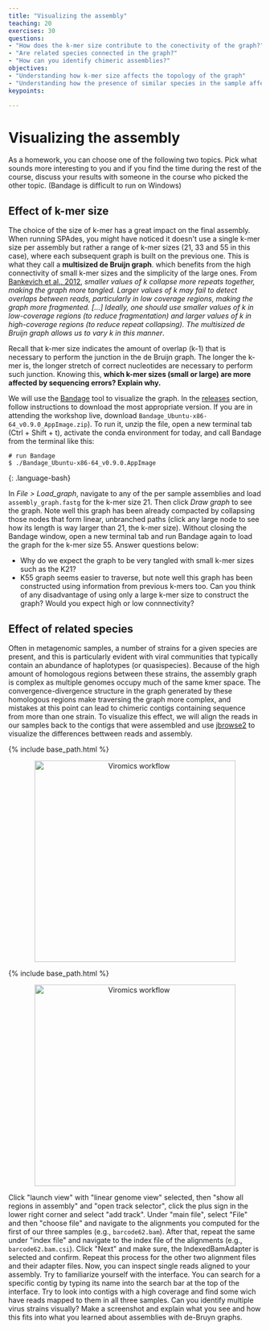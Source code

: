 ```yaml
---
title: "Visualizing the assembly"
teaching: 20
exercises: 30
questions:
- "How does the k-mer size contribute to the conectivity of the graph?"
- "Are related species connected in the graph?"
- "How can you identify chimeric assemblies?"
objectives:
- "Understanding how k-mer size affects the topology of the graph"
- "Understanding how the presence of similar species in the sample affects the assembly"
keypoints:

---
```


# Visualizing the assembly

As a homework, you can choose one of the following two topics. Pick what sounds more
interesting to you and if you find the time during the rest of the course, discuss your 
results with someone in the course who picked the other topic. (Bandage is difficult to
run on Windows)

## Effect of k-mer size

The choice of the size of k-mer has a great impact on the final assembly. When running
SPAdes, you might have noticed it doesn't use a single k-mer size per assembly but
rather a range of k-mer sizes (21, 33 and 55 in this case), where each subsequent
graph is built on the previous one. This is what they call a __multisized de Bruijn graph__.
which benefits from the high connectivity of small k-mer sizes and the simplicity of
the large ones. From [Bankevich et al., 2012](https://www.ncbi.nlm.nih.gov/pmc/articles/PMC3342519/),
_smaller values of k collapse more repeats together, making the graph more tangled.
Larger values of k may fail to detect overlaps between reads, particularly in low
coverage regions, making the graph more fragmented. [...] Ideally, one should use
smaller values of k in low-coverage regions (to reduce fragmentation) and larger
values of k in high-coverage regions (to reduce repeat collapsing). The multisized
de Bruijn graph allows us to vary k in this manner_.

Recall that k-mer size indicates the amount of overlap (k-1) that is necessary to
perform the junction in the de Bruijn graph. The longer the k-mer is, the longer stretch
of correct nucleotides are necessary to perform such junction. Knowing this, **which
k-mer sizes (small or large) are more affected by sequencing errors? Explain why.**

We will use the [Bandage](https://github.com/rrwick/Bandage) tool to visualize
the graph. In the [releases](https://github.com/rrwick/Bandage/releases/) section,
follow instructions to download the most appropriate version. If you are in attending
the workshop live, download `Bandage_Ubuntu-x86-64_v0.9.0_AppImage.zip`).
To run it, unzip the file, open a new terminal tab (Ctrl + Shift + t), activate the conda
environment for today, and call Bandage from the terminal like this:

~~~
# run Bandage
$ ./Bandage_Ubuntu-x86-64_v0.9.0.AppImage
~~~
{: .language-bash}

In _File > Load_graph_, navigate to any of the per sample assemblies and load
`assembly_graph.fastg` for the k-mer size 21. Then click _Draw graph_ to see the
graph. Note well this graph has been already compacted by collapsing those nodes
that form linear, unbranched paths (click any large node to see how its length is
way larger than 21, the k-mer size). Without closing the Bandage window, open a new
terminal tab and run Bandage again to load the graph for the k-mer size 55. Answer
questions below:

- Why do we expect the graph to be very tangled with small k-mer sizes such as the K21?
- K55 graph seems easier to traverse, but note well this graph has been constructed
using information from previous k-mers too. Can you think of any disadvantage of
using only a large k-mer size to construct the graph? Would you expect high or low
connnectivity?


## Effect of related species

Often in metagenomic samples, a number of strains for a given species are present,
and this is particularly evident with viral communities that typically contain an
abundance of haplotypes (or quasispecies). Because of the high amount of homologous
regions between these strains, the assembly graph is complex as multiple genomes
occupy much of the same kmer space. The convergence-divergence structure in the graph
generated by these homologous regions make traversing the graph more complex, and
mistakes at this point can lead to chimeric contigs containing sequence from more
than one strain. To visualize this effect, we will align the reads in our samples
back to the contigs that were assembled and use [jbrowse2](https://jbrowse.org/jb2/download/)
to visualize the differences bettween reads and assembly.

{% include base_path.html %}
<p align="center">
    <a href="{{ site.carpentries_site }}"><img src="{{ relative_root_path }}/assets/img/jbrowse2_step2.png" alt="Viromics workflow" width="400" /></a>
</p>

{% include base_path.html %}
<p align="center">
    <a href="{{ site.carpentries_site }}"><img src="{{ relative_root_path }}/assets/img/jbrowse2_step2.png" alt="Viromics workflow" width="400" /></a>
</p>

Click "launch view" with "linear genome view" selected, then "show all regions in assembly" 
and "open track selector", click the plus sign in the lower right corner and select 
"add track". Under "main file", select "File" and then "choose file" and navigate to 
the alignments you computed for the first of our three samples (e.g., `barcode62.bam`). 
After that, repeat the same under "index file" and navigate to the index file of the 
alignments (e.g., `barcode62.bam.csi`). Click "Next" and make sure, the IndexedBamAdapter
is selected and confirm. Repeat this process for the other two alignment files and their
adapter files. Now, you can inspect single reads aligned to your assembly. Try
to familiarize yourself with the interface. You can search for a specific contig by typing
its name into the search bar at the top of the interface. Try to look into contigs with
a high coverage and find some wich have reads mapped to them in all three samples. Can
you identify multiple virus strains visually? Make a screenshot and explain what you see
and how this fits into what you learned about assemblies with de-Bruyn graphs.
